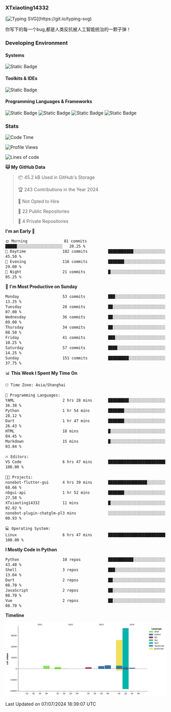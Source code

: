### XTxiaoting14332

[![Typing SVG](https://readme-typing-svg.herokuapp.com?font=JetBrians+Mono&pause=1000&random=false&width=435&lines=Hello+World!)](https://git.io/typing-svg)

你写下的每一个bug,都是人类反抗被人工智能统治的一颗子弹！

### Developing Environment

#### Systems

![Static Badge](https://img.shields.io/badge/Ubuntu-%20?style=flat-square&logo=ubuntu&logoColor=white&color=E34F26)

#### Toolkits & IDEs

![Static Badge](https://img.shields.io/badge/Visual%20Studio%20Code-%20?style=flat-square&logo=visualstudiocode&logoColor=white&color=blue)

#### Programming Languages & Frameworks

![Static Badge](https://img.shields.io/badge/Dart-%20?style=flat-square&logo=dart&logoColor=white&color=0175C2)
![Static Badge](https://img.shields.io/badge/Flutter-%20?style=flat-square&logo=flutter&logoColor=white&color=02569B)
![Static Badge](https://img.shields.io/badge/Python-%20?style=flat-square&logo=python&logoColor=white&color=E7A781)
![Static Badge](https://img.shields.io/badge/Bash%20Shell-%20?style=flat-square&logo=shell&logoColor=white&color=49D868)

### Stats

<!--START_SECTION:waka-->
![Code Time](http://img.shields.io/badge/Code%20Time-23%20hrs%2020%20mins-blue)

![Profile Views](http://img.shields.io/badge/Profile%20Views-0-blue)

![Lines of code](https://img.shields.io/badge/From%20Hello%20World%20I%27ve%20Written-73.4%20thousand%20lines%20of%20code-blue)

**🐱 My GitHub Data** 

> 📦 45.2 kB Used in GitHub's Storage 
 > 
> 🏆 243 Contributions in the Year 2024
 > 
> 🚫 Not Opted to Hire
 > 
> 📜 22 Public Repositories 
 > 
> 🔑 4 Private Repositories 
 > 
**I'm an Early 🐤** 

```text
🌞 Morning                81 commits          █████░░░░░░░░░░░░░░░░░░░░   20.25 % 
🌆 Daytime                182 commits         ███████████░░░░░░░░░░░░░░   45.50 % 
🌃 Evening                116 commits         ███████░░░░░░░░░░░░░░░░░░   29.00 % 
🌙 Night                  21 commits          █░░░░░░░░░░░░░░░░░░░░░░░░   05.25 % 
```
📅 **I'm Most Productive on Sunday** 

```text
Monday                   53 commits          ███░░░░░░░░░░░░░░░░░░░░░░   13.25 % 
Tuesday                  28 commits          ██░░░░░░░░░░░░░░░░░░░░░░░   07.00 % 
Wednesday                36 commits          ██░░░░░░░░░░░░░░░░░░░░░░░   09.00 % 
Thursday                 34 commits          ██░░░░░░░░░░░░░░░░░░░░░░░   08.50 % 
Friday                   41 commits          ███░░░░░░░░░░░░░░░░░░░░░░   10.25 % 
Saturday                 57 commits          ████░░░░░░░░░░░░░░░░░░░░░   14.25 % 
Sunday                   151 commits         █████████░░░░░░░░░░░░░░░░   37.75 % 
```


📊 **This Week I Spent My Time On** 

```text
🕑︎ Time Zone: Asia/Shanghai

💬 Programming Languages: 
YAML                     2 hrs 28 mins       █████████░░░░░░░░░░░░░░░░   36.38 % 
Python                   1 hr 54 mins        ███████░░░░░░░░░░░░░░░░░░   28.12 % 
Dart                     1 hr 47 mins        ███████░░░░░░░░░░░░░░░░░░   26.43 % 
HTML                     18 mins             █░░░░░░░░░░░░░░░░░░░░░░░░   04.45 % 
Markdown                 15 mins             █░░░░░░░░░░░░░░░░░░░░░░░░   03.84 % 

🔥 Editors: 
VS Code                  6 hrs 47 mins       █████████████████████████   100.00 % 

🐱‍💻 Projects: 
nonebot-flutter-gui      4 hrs 39 mins       █████████████████░░░░░░░░   68.66 % 
nbgui-api                1 hr 52 mins        ███████░░░░░░░░░░░░░░░░░░   27.58 % 
XTxiaoting14332          11 mins             █░░░░░░░░░░░░░░░░░░░░░░░░   02.82 % 
nonebot-plugin-chatglm-pl3 mins              ░░░░░░░░░░░░░░░░░░░░░░░░░   00.93 % 

💻 Operating System: 
Linux                    6 hrs 47 mins       █████████████████████████   100.00 % 
```

**I Mostly Code in Python** 

```text
Python                   10 repos            ███████████░░░░░░░░░░░░░░   43.48 % 
Shell                    3 repos             ███░░░░░░░░░░░░░░░░░░░░░░   13.04 % 
Dart                     2 repos             ██░░░░░░░░░░░░░░░░░░░░░░░   08.70 % 
JavaScript               2 repos             ██░░░░░░░░░░░░░░░░░░░░░░░   08.70 % 
Vue                      2 repos             ██░░░░░░░░░░░░░░░░░░░░░░░   08.70 % 
```



**Timeline**

![Lines of Code chart](https://raw.githubusercontent.com/XTxiaoting14332/XTxiaoting14332/main/assets/bar_graph.png)


 Last Updated on 07/07/2024 18:39:07 UTC
<!--END_SECTION:waka-->